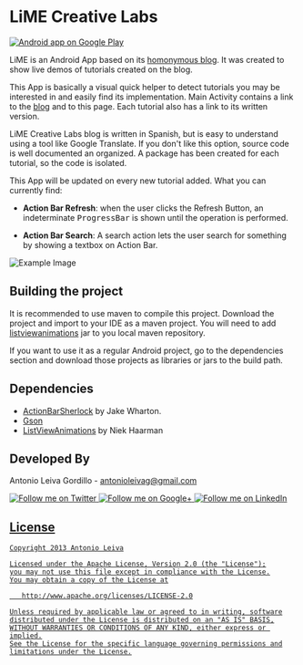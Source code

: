 LiME Creative Labs
=================

<a href="https://play.google.com/store/apps/details?id=com.limecreativelabs.app">
  <img alt="Android app on Google Play"
       src="https://developer.android.com/images/brand/en_app_rgb_wo_45.png" />
</a>

LiME is an Android App based on its [homonymous blog][5]. It was created to show live demos of tutorials created on the blog.

This App is basically a visual quick helper to detect tutorials you may be interested in and easily find its implementation. Main Activity contains a link to the [blog][5] and to this page. Each tutorial also has a link to its written version.

LiME Creative Labs blog is written in Spanish, but is easy to understand using a tool like Google Translate. If you don't like this option, source code is well documented an organized. A package has been created for each tutorial, so the code is isolated.

This App will be updated on every new tutorial added. What you can currently find:

* __Action Bar Refresh__: when the user clicks the Refresh Button, an indeterminate <tt>ProgressBar</tt> is shown until the operation is performed.

* __Action Bar Search__: A search action lets the user search for something by showing a textbox on Action Bar.

![Example Image][1]

Building the project
-------------------------

It is recommended to use maven to compile this project. Download the project and import to your IDE as a maven project. You will need to add [listviewanimations][2] jar to you local maven repository.

If you want to use it as a regular Android project, go to the dependencies section and download those projects as libraries or jars to the build path.

Dependencies
--------------------

* [ActionBarSherlock][3] by Jake Wharton.
* [Gson][4]
* [ListViewAnimations][2] by Niek Haarman

Developed By
--------------------

Antonio Leiva Gordillo - <antonioleivag@gmail.com>

<a href="http://twitter.com/lime_cl">
  <img alt="Follow me on Twitter"
       src="https://raw.github.com/antoniolg/LimeApp/master/art/social/twitter.jpg" />
</a>
<a href="https://plus.google.com/107221928564556085738">
  <img alt="Follow me on Google+"
       src="https://raw.github.com/antoniolg/LimeApp/master/art/social/google-plus.jpg" />
</a>
<a href="http://es.linkedin.com/in/antoniolg">
  <img alt="Follow me on LinkedIn"
       src="https://raw.github.com/antoniolg/LimeApp/master/art/social/linked-in.jpg" />

License
-----------

    Copyright 2013 Antonio Leiva

    Licensed under the Apache License, Version 2.0 (the "License");
    you may not use this file except in compliance with the License.
    You may obtain a copy of the License at

       http://www.apache.org/licenses/LICENSE-2.0

    Unless required by applicable law or agreed to in writing, software
    distributed under the License is distributed on an "AS IS" BASIS,
    WITHOUT WARRANTIES OR CONDITIONS OF ANY KIND, either express or implied.
    See the License for the specific language governing permissions and
    limitations under the License.




 [1]: https://raw.github.com/antoniolg/LimeApp/master/art/screenshots.png
 [2]: https://github.com/nhaarman/ListViewAnimations
 [3]: https://www.actionbarsherlock.com
 [4]: https://code.google.com/p/google-gson/
 [5]: http://www.limecreativelabs.com/?utm_source=main&utm_medium=readme&utm_campaign=github